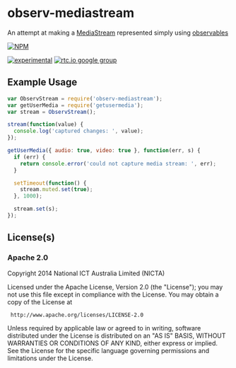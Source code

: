 # observ-mediastream

An attempt at making a [MediaStream](http://www.w3.org/TR/mediacapture-streams/#mediastream)
represented simply using [observables](https://github.com/Raynos/observ)


[![NPM](https://nodei.co/npm/observ-mediastream.png)](https://nodei.co/npm/observ-mediastream/)

[![experimental](https://img.shields.io/badge/stability-experimental-red.svg)](https://github.com/dominictarr/stability#experimental) 
[![rtc.io google group](http://img.shields.io/badge/discuss-rtc.io-blue.svg)](https://groups.google.com/forum/#!forum/rtc-io)



## Example Usage

```js
var ObservStream = require('observ-mediastream');
var getUserMedia = require('getusermedia');
var stream = ObservStream();

stream(function(value) {
  console.log('captured changes: ', value);
});

getUserMedia({ audio: true, video: true }, function(err, s) {
  if (err) {
    return console.error('could not capture media stream: ', err);
  }

  setTimeout(function() {
    stream.muted.set(true);
  }, 1000);

  stream.set(s);
});

```

## License(s)

### Apache 2.0

Copyright 2014 National ICT Australia Limited (NICTA)

   Licensed under the Apache License, Version 2.0 (the "License");
   you may not use this file except in compliance with the License.
   You may obtain a copy of the License at

     http://www.apache.org/licenses/LICENSE-2.0

   Unless required by applicable law or agreed to in writing, software
   distributed under the License is distributed on an "AS IS" BASIS,
   WITHOUT WARRANTIES OR CONDITIONS OF ANY KIND, either express or implied.
   See the License for the specific language governing permissions and
   limitations under the License.
